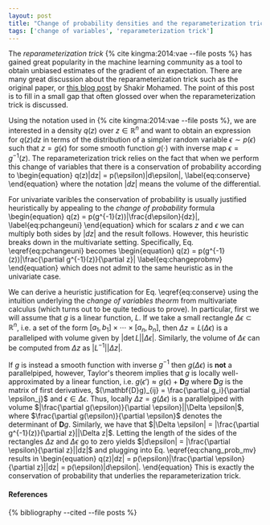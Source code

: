 ```yaml
---
layout: post
title: "Change of probability densities and the reparameterization trick"
tags: ['change of variables', 'reparameterization trick']
---
```


The *reparameterization trick* {% cite kingma:2014:vae --file posts %} has
gained great popularity in the machine learning community as a tool to obtain
unbiased estimates of the gradient of an expectation. There are many great
discussion about the reparameterization trick such as the original paper, or
[this blog post](http://blog.shakirm.com/2015/10/machine-learning-trick-of-the-day-4-reparameterisation-tricks/)
by Shakir Mohamed.
The point of this post is to fill in a small gap that often glossed over when
the reparameterization trick is discussed. 

Using the notation used in {% cite kingma:2014:vae --file posts %}, we are
interested in a density $q(z)$ over $z \in \mathbb{R}^n$ and want
to obtain
an expression for $q(z)dz$ in terms of the distribution of a simpler random
variable $\epsilon \sim p(\epsilon)$ such that $z = g(\epsilon)$ for some
smooth function $g(\cdot)$ with inverse map $\epsilon = g^{-1}(z)$. The
reparameterization trick relies on the fact that when we perform this change of
variables that there is a conservation of probability according to
\begin{equation}
  q(z)|dz| = p(\epsilon)|d\epsilon|,
  \label{eq:conserve}
\end{equation}
where the notation $|dz|$ means the volume of the differential.  

For univariate varibles the conservation of probability is usually justified
heuristically by appealing to the *change of probability* formula
\begin{equation}
  q(z) = p(g^{-1}(z))|\frac{d\epsilon}{dz}|,
  \label{eq:pchangeuni}
\end{equation}
which for scalars $z$ and $\epsilon$ we can multiply both sides by $|dz|$ and
the result follows. However, this heuristic breaks down in the
multivariate setting. Specifically, Eq. \eqref{eq:pchangeuni} becomes
\begin{equation}
  q(z) = p(g^{-1}(z))|\frac{\partial g^{-1}(z)}{\partial z}|
  \label{eq:changeprobmv}
\end{equation}
which does not admit to the same heuristic as in the univariate case.

We can derive a heuristic justification for Eq. \eqref{eq:conserve} using
the intuition underlying the *change of variables theorm* from multivariate
calculus (which turns out to be quite tedious to prove). In particular, first
we will assume that $g$ is a linear function, $L$. If we take a small rectangle
$\Delta \epsilon \subset \mathbb{R}^n$, i.e. a set of the form
$[a_1, b_1] \times \cdots \times [a_n, b_n]$, then
$\Delta z = L(\Delta \epsilon)$ is a paralleliped with volume given by
$|\det L||\Delta \epsilon|$. Similarly, the volume of $\Delta \epsilon$ can be computed from
$\Delta z$ as $|L^{-1}||\Delta z|$.

If $g$ is instead a smooth function with inverse
$g^{-1}$ then $g(\Delta \epsilon)$ is **not** a parallelpiped, however,
Taylor's theorem implies that $g$ is locally well-approximated by a linear function, i.e.
$g(\epsilon') \approx g(\epsilon) + \mathbf{D}g$ where $\mathbf{D}g$ is the matrix of first
derivatives, $(\mathbf{D}g)_{ij} = \frac{\partial g_i}{\partial \epsilon_j}$ and
$\epsilon \in \Delta \epsilon$. Thus, locally $\Delta z = g(\Delta \epsilon)$
is a parallelpiped with volume $|\frac{\partial g(\epsilon)}{\partial
\epsilon}||\Delta \epsilon|$, where $\frac{\partial g(\epsilon)}{\partial \epsilon}$ denotes the
determinant of $\mathbf{D}g$. Similarly, we have that
$|\Delta \epsilon| = |\frac{\partial g^{-1}(z)}{\partial z}||\Delta z|$.
Letting the length of the sides of the rectangles $\Delta z$ and
$\Delta \epsilon$ go to zero yields
$|d\epsilon| = |\frac{\partial \epsilon}{\partial z}||dz|$ and plugging into
Eq. \eqref{eq:chang_prob_mv} results in
\begin{equation}
    q(z)|dz| = p(\epsilon)|\frac{\partial \epsilon}{\partial z}||dz|
    = p(\epsilon)|d\epsilon|.
\end{equation}
This is exactly the conservation of probability that underlies the
reparameterization trick.

#### References
{% bibliography --cited --file posts %}
